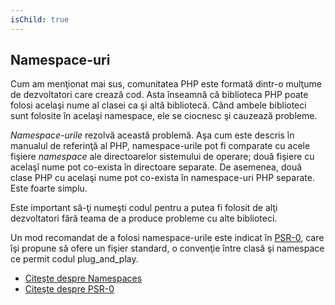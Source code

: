 ```yaml
---
isChild: true
---
```


## Namespace-uri

Cum am menţionat mai sus, comunitatea PHP este formată dintr-o mulţume de dezvoltatori care crează cod. Asta înseamnă că biblioteca PHP poate folosi acelaşi nume al clasei ca şi altă bibliotecă. Când ambele biblioteci sunt folosite în acelaşi namespace, ele se ciocnesc şi cauzează probleme. 

_Namespace-urile_ rezolvă această problemă. Aşa cum este descris în manualul de referinţă al PHP, namespace-urile pot fi comparate cu acele fişiere _namespace_ ale directoarelor sistemului de operare; două fişiere cu acelaşî nume pot co-exista în directoare separate. De asemenea, două clase PHP cu acelaşi nume pot co-exista în namespace-uri PHP separate. Este foarte simplu. 

Este important să-ţi numeşti codul pentru a putea fi folosit de alţi dezvoltatori fără teama de a produce probleme cu alte biblioteci.

Un mod recomandat de a folosi namespace-urile este indicat în [PSR-0][psr0], care îşi propune să ofere un fişier standard, o convenţie între clasă şi namespace ce permit codul plug_and_play. 


* [Citeşte despre Namespaces][namespaces]
* [Citeşte despre PSR-0][psr0]

[namespaces]: http://php.net/manual/en/language.namespaces.php
[psr0]: https://github.com/php-fig/fig-standards/blob/master/accepted/PSR-0.md
